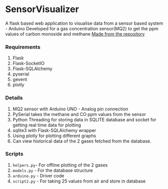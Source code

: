 # SensorVisualizer
A flask based web application to visualise data from a sensor based system - Arduino
Developed for a gas concentration sensor(MQ2) to get the ppm values of carbon monoxide and methane
[Made from the repository](https://github.com/feklistoff/cs50-final-project)

### Requirements
1. Flask
2. Flask-SocketIO
3. Flask-SQLAlchemy
4. pyserial
5. gevent
6. plotly

### Details

1. MQ2 sensor with Arduino UNO - Analog pin connection
2. PySerial takes the methane and CO ppm values from the sensor
2. Python Threading for storing data in SQLITE database and socket for getting real time data for plotting
3. sqlite3 with Flask-SQLAlchemy wrapper
4. Using plotly for plotting different graphs
5. Can view historical data of the 2 gases fetched from the database.

### Scripts

1. `helpers.py`- For offline plotting of the 2 gases
2. `models.py` - For the database structure
3. `arduino.py` - Driver code
4. `script2.py` - For taking 25 values from air and store in database

